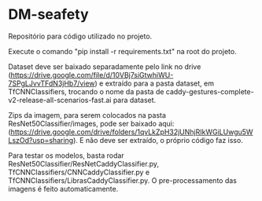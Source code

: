 # DM-seafety

Repositório para código utilizado no projeto.

Execute o comando "pip install -r requirements.txt" na root do projeto.

Dataset deve ser baixado separadamente pelo link no drive (https://drive.google.com/file/d/10VBj7siGtwhiWU-7SPgLJvvTFdN3jHb7/view) e extraído para a pasta dataset, em TfCNNClassifiers, trocando o nome da pasta de caddy-gestures-complete-v2-release-all-scenarios-fast.ai para dataset.

Zips da imagem, para serem colocados na pasta ResNet50Classifier/images, pode ser baixado aqui: (https://drive.google.com/drive/folders/1qvLkZpH32jUNhjRIkWGiLUwgu5WLszOd?usp=sharing). E não deve ser extraído, o próprio código faz isso.

Para testar os modelos, basta rodar ResNet50Classifier/ResNetCaddyClassifier.py, TfCNNClassifiers/CNNCaddyClassifier.py e TfCNNClassifiers/LibrasCaddyClassifier.py.
O pre-processamento das imagens é feito automaticamente.

